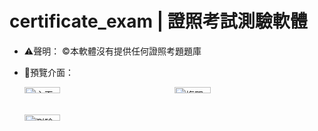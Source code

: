 # certificate_exam | 證照考試測驗軟體
- ⚠️聲明：
  ©️本軟體沒有提供任何證照考題題庫
- 🔎預覽介面：
  
  <div style="display: grid; grid-template-columns: 1fr 1fr;">
    <img alt="主頁面" title="主頁面" src="https://github.com/RayLonscholar/certificate_exam/assets/89000042/c80213cc-c6eb-419a-87de-30f042ecf20a" style="width: 49%; height: auto;" />
    <img alt="複習頁面" title="複習頁面" src="https://github.com/RayLonscholar/certificate_exam/assets/89000042/c208f50c-3365-4ca1-83cc-31683835e60f" style="width: 49%; height: auto;" />
    <img alt="測驗頁面" title="測驗頁面" src="https://github.com/RayLonscholar/certificate_exam/assets/89000042/7f572958-0ff1-49ef-8ccd-bcc485beb71e" style="width: 49%; height: auto;" />
  
  </div>

